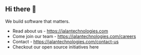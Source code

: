 ## Hi there 👋

We build software that matters.

- Read about us - https://jalantechnologies.com
- Come join our team - https://jalantechnologies.com/careers
- Contact - https://jalantechnologies.com/contact-us
- Checkout our open source initiatives here

